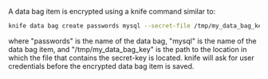 A data bag item is encrypted using a knife command similar to:

```bash
knife data bag create passwords mysql --secret-file /tmp/my_data_bag_key
```

where "passwords" is the name of the data bag, "mysql" is the name of
the data bag item, and "/tmp/my_data_bag_key" is the path to the
location in which the file that contains the secret-key is located.
knife will ask for user credentials before the encrypted data bag item
is saved.
